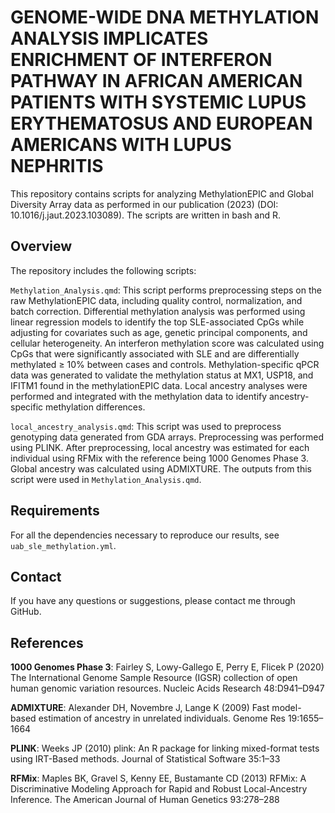 # GENOME-WIDE DNA METHYLATION ANALYSIS IMPLICATES ENRICHMENT OF INTERFERON PATHWAY IN AFRICAN AMERICAN PATIENTS WITH SYSTEMIC LUPUS ERYTHEMATOSUS AND EUROPEAN AMERICANS WITH LUPUS NEPHRITIS

This repository contains scripts for analyzing MethylationEPIC and Global Diversity Array data as performed in our publication (2023) (DOI: 10.1016/j.jaut.2023.103089). The scripts are written in bash and R.

## Overview
The repository includes the following scripts:

`Methylation_Analysis.qmd`: This script performs preprocessing steps on the raw MethylationEPIC data, including quality control, normalization, and batch correction. Differential methylation analysis was performed using linear regression models to identify the top SLE-associated CpGs while adjusting for covariates such as age, genetic principal components, and cellular heterogeneity. An interferon methylation score was calculated using CpGs that were significantly associated with SLE and are differentially methylated ≥ 10% between cases and controls. Methylation-specific qPCR data was generated to validate the methylation status at MX1, USP18, and IFITM1 found in the methylationEPIC data. Local ancestry analyses were performed and integrated with the methylation data to identify ancestry-specific methylation differences.

`local_ancestry_analysis.qmd`: This script was used to preprocess genotyping data generated from GDA arrays. Preprocessing was performed using PLINK. After preprocessing, local ancestry was estimated for each individual using RFMix with the reference being 1000 Genomes Phase 3. Global ancestry was calculated using ADMIXTURE. The outputs from this script were used in `Methylation_Analysis.qmd`.

## Requirements
For all the dependencies necessary to reproduce our results, see `uab_sle_methylation.yml`.

## Contact
If you have any questions or suggestions, please contact me through GitHub.

## References

**1000 Genomes Phase 3**: Fairley S, Lowy-Gallego E, Perry E, Flicek P (2020) The International Genome Sample Resource (IGSR) collection of open human genomic variation resources. Nucleic Acids Research 48:D941–D947

**ADMIXTURE**: Alexander DH, Novembre J, Lange K (2009) Fast model-based estimation of ancestry in unrelated individuals. Genome Res 19:1655–1664

**PLINK**: Weeks JP (2010) plink: An R package for linking mixed-format tests using IRT-Based methods. Journal of Statistical Software 35:1–33

**RFMix**: Maples BK, Gravel S, Kenny EE, Bustamante CD (2013) RFMix: A Discriminative Modeling Approach for Rapid and Robust Local-Ancestry Inference. The American Journal of Human Genetics 93:278–288
